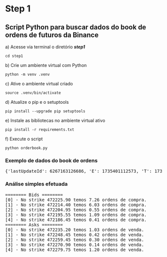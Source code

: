 # Step 1

## Script Python para buscar dados do book de ordens de futuros da Binance

a) Acesse via terminal o diretório ***step1***

```bash=
cd step1
```

b) Crie um ambiente virtual com Python

```bash=
python -m venv .venv
```

c) Ative o ambiente virtual criado

```bash=
source .venv/bin/activate
```

d) Atualize o pip e o setuptools

```bash=
pip install --upgrade pip setuptools
```

e) Instale as bibliotecas no ambiente virtual ativo

```bash=
pip install -r requirements.txt
```

f) Execute o script

```bash=
python orderbook.py 
```

### Exemplo de dados do book de ordens

<pre>
{'lastUpdateId': 6267163126686, 'E': 1735401112573, 'T': 1735401112566, 'bids': [['94446.10', '4.996'], ['94446.00', '0.008'], ['94445.60', '0.080'], ['94445.50', '1.062'], ['94445.40', '0.004'], ['94445.30', '0.919'], ['94445.20', '0.046'], ['94444.40', '0.042'], ['94444.30', '0.004'], ['94444.00', '0.096'], ['94443.50', '0.002'], ['94443.40', '0.750'], ['94443.30', '5.078'], ['94443.20', '0.004'], ['94443.10', '0.003'], ['94443.00', '0.085'], ['94442.70', '0.002'], ['94442.40', '0.008'], ['94442.20', '0.019'], ['94442.00', '0.082'], ['94441.80', '0.042'], ['94441.50', '0.002'], ['94441.40', '0.002'], ['94441.20', '0.003'], ['94441.10', '0.009'], ['94440.80', '0.242'], ['94440.70', '0.002'], ['94440.60', '0.002'], ['94440.50', '0.042'], ['94440.30', '0.204'], ['94440.20', '0.092'], ['94440.00', '0.044'], ['94439.90', '0.002'], ['94439.60', '0.006'], ['94439.20', '0.002'], ['94438.70', '0.002'], ['94438.60', '0.141'], ['94438.40', '0.042'], ['94438.30', '0.636'], ['94438.20', '0.120'], ['94438.00', '0.042'], ['94437.70', '0.089'], ['94437.60', '0.044'], ['94437.50', '0.013'], ['94437.30', '0.007'], ['94437.20', '0.125'], ['94437.10', '0.015'], ['94437.00', '0.060'], ['94436.80', '0.004'], ['94436.70', '0.007']], 'asks': [['94446.20', '0.959'], ['94446.30', '0.004'], ['94446.40', '0.019'], ['94446.50', '0.002'], ['94446.60', '0.002'], ['94447.10', '0.002'], ['94447.30', '0.029'], ['94447.90', '0.002'], ['94448.00', '0.002'], ['94448.10', '0.010'], ['94448.80', '0.007'], ['94449.00', '0.002'], ['94449.30', '0.002'], ['94449.50', '0.002'], ['94449.60', '0.002'], ['94449.70', '0.353'], ['94449.90', '0.002'], ['94450.00', '0.011'], ['94450.10', '0.002'], ['94451.00', '0.042'], ['94451.10', '0.018'], ['94451.20', '0.094'], ['94451.30', '0.006'], ['94451.50', '0.009'], ['94451.60', '0.067'], ['94451.80', '0.004'], ['94452.00', '0.042'], ['94452.70', '0.006'], ['94452.80', '0.055'], ['94452.90', '0.003'], ['94453.50', '0.029'], ['94453.60', '0.042'], ['94453.70', '0.002'], ['94453.80', '0.002'], ['94454.00', '0.002'], ['94454.30', '0.011'], ['94454.50', '0.042'], ['94454.60', '0.002'], ['94454.70', '0.007'], ['94455.10', '0.002'], ['94455.40', '0.042'], ['94455.50', '0.006'], ['94455.60', '0.165'], ['94455.70', '0.006'], ['94455.80', '0.151'], ['94456.10', '0.006'], ['94456.20', '0.008'], ['94456.30', '0.808'], ['94456.40', '0.007'], ['94456.50', '0.002']]}
</pre>

### Análise simples efetuada

<pre>
======== Bids ========
[0] - No strike 472225.90 temos 7.26 ordens de compra.
[1] - No strike 472214.40 temos 6.03 ordens de compra.
[2] - No strike 472204.95 temos 0.55 ordens de compra.
[3] - No strike 472195.55 temos 1.09 ordens de compra.
[4] - No strike 472186.45 temos 0.41 ordens de compra.
======== Asks ========
[0] - No strike 472235.20 temos 1.03 ordens de venda.
[1] - No strike 472248.45 temos 0.42 ordens de venda.
[2] - No strike 472259.45 temos 0.30 ordens de venda.
[3] - No strike 472270.90 temos 0.14 ordens de venda.
[4] - No strike 472279.75 temos 1.20 ordens de venda.
</pre>
